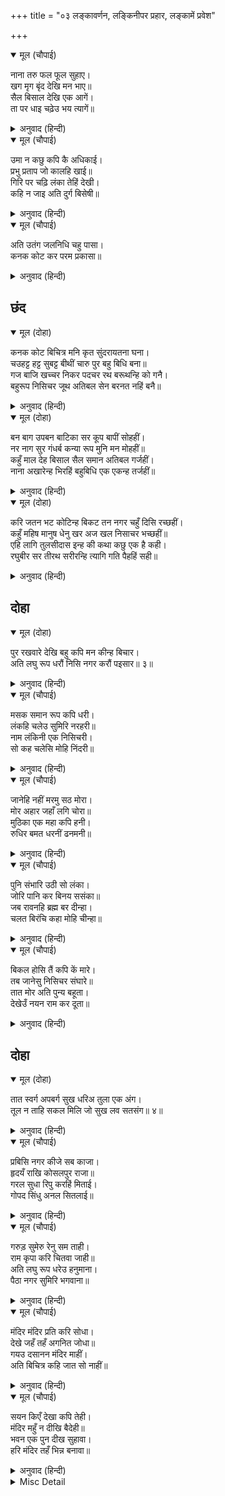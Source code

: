 +++
title = "०३ लङ्कावर्णन, लङ्किनीपर प्रहार, लङ्कामें प्रवेश"

+++


<details open><summary>मूल (चौपाई)</summary>

नाना तरु फल फूल सुहाए।  
खग मृग बृंद देखि मन भाए॥  
सैल बिसाल देखि एक आगें।  
ता पर धाइ चढ़ेउ भय त्यागें॥
</details>

<details><summary>अनुवाद (हिन्दी)</summary>

अनेकों प्रकारके वृक्ष फल-फूलसे शोभित हैं। पक्षी और पशुओंके समूहको देखकर तो वे मनमें [बहुत ही] प्रसन्न हुए। सामने एक विशाल पर्वत देखकर हनुमान् जी भय त्यागकर उसपर दौड़कर जा चढ़े॥ ४॥
</details>

<details open><summary>मूल (चौपाई)</summary>

उमा न कछु कपि कै अधिकाई।  
प्रभु प्रताप जो कालहि खाई॥  
गिरि पर चढ़ि लंका तेहिं देखी।  
कहि न जाइ अति दुर्ग बिसेषी॥
</details>

<details><summary>अनुवाद (हिन्दी)</summary>

[शिवजी कहते हैं—] हे उमा! इसमें वानर हनुमान् की कुछ बड़ाई नहीं है। यह प्रभुका प्रताप है, जो कालको भी खा जाता है। पर्वतपर चढ़कर उन्होंने लङ्का देखी। बहुत ही बड़ा किला है, कुछ कहा नहीं जाता॥ ५॥
</details>

<details open><summary>मूल (चौपाई)</summary>

अति उतंग जलनिधि चहु पासा।  
कनक कोट कर परम प्रकासा॥
</details>

<details><summary>अनुवाद (हिन्दी)</summary>

वह अत्यन्त ऊँचा है, उसके चारों ओर समुद्र है। सोनेके परकोटे (चहारदीवारी) का परम प्रकाश हो रहा है॥ ६॥
</details>

## छंद


<details open><summary>मूल (दोहा)</summary>

कनक कोट बिचित्र मनि कृत सुंदरायतना घना।  
चउहट्ट हट्ट सुबट्ट बीथीं चारु पुर बहु बिधि बना॥  
गज बाजि खच्चर निकर पदचर रथ बरूथन्हि को गनै।  
बहुरूप निसिचर जूथ अतिबल सेन बरनत नहिं बनै॥
</details>

<details><summary>अनुवाद (हिन्दी)</summary>

विचित्र मणियोंसे जड़ा हुआ सोनेका परकोटा है, उसके अंदर बहुत-से सुन्दर-सुन्दर घर हैं। चौराहे, बाजार, सुन्दर मार्ग और गलियाँ हैं; सुन्दर नगर बहुत प्रकारसे सजा हुआ है। हाथी, घोड़े, खच्चरोंके समूह तथा पैदल और रथोंके समूहोंको कौन गिन सकता है! अनेक रूपोंके राक्षसोंके दल हैं, उनकी अत्यन्त बलवती सेना वर्णन करते नहीं बनती॥ १॥
</details>

<details open><summary>मूल (दोहा)</summary>

बन बाग उपबन बाटिका सर कूप बापीं सोहहीं।  
नर नाग सुर गंधर्ब कन्या रूप मुनि मन मोहहीं॥  
कहुँ माल देह बिसाल सैल समान अतिबल गर्जहीं।  
नाना अखारेन्ह भिरहिं बहुबिधि एक एकन्ह तर्जहीं॥
</details>

<details><summary>अनुवाद (हिन्दी)</summary>

वन, बाग, उपवन (बगीचे), फुलवाड़ी, तालाब, कुएँ और बावलियाँ सुशोभित हैं। मनुष्य, नाग, देवताओं और गन्धर्वोंकी कन्याएँ अपने सौन्दर्यसे मुनियोंके भी मनोंको मोहे लेती हैं। कहीं पर्वतके समान विशाल शरीरवाले बड़े ही बलवान् मल्ल (पहलवान) गरज रहे हैं। वे अनेकों अखाड़ोंमें बहुत प्रकारसे भिड़ते और एक-दूसरेको ललकारते हैं॥ २॥
</details>

<details open><summary>मूल (दोहा)</summary>

करि जतन भट कोटिन्ह बिकट तन नगर चहुँ दिसि रच्छहीं।  
कहुँ महिष मानुष धेनु खर अज खल निसाचर भच्छहीं॥  
एहि लागि तुलसीदास इन्ह की कथा कछु एक है कही।  
रघुबीर सर तीरथ सरीरन्हि त्यागि गति पैहहिं सही॥
</details>

<details><summary>अनुवाद (हिन्दी)</summary>

भयंकर शरीरवाले करोड़ों योद्धा यत्न करके (बड़ी सावधानीसे) नगरकी चारों दिशाओंमें (सब ओरसे) रखवाली करते हैं। कहीं दुष्ट राक्षस भैंसों, मनुष्यों, गायों, गदहों और बकरोंको खा रहे हैं। तुलसीदासने इनकी कथा इसीलिये कुछ थोड़ी-सी कही है कि ये निश्चय ही श्रीरामचन्द्रजीके बाणरूपी तीर्थमें शरीरोंको त्यागकर परमगति पावेंगे॥ ३॥
</details>

## दोहा


<details open><summary>मूल (दोहा)</summary>

पुर रखवारे देखि बहु कपि मन कीन्ह बिचार।  
अति लघु रूप धरौं निसि नगर करौं पइसार॥ ३॥
</details>

<details><summary>अनुवाद (हिन्दी)</summary>

नगरके बहुसंख्यक रखवालोंको देखकर हनुमान् जी ने मनमें विचार किया कि अत्यन्त छोटा रूप धरूँ और रातके समय नगरमें प्रवेश करूँ॥ ३॥
</details>

<details open><summary>मूल (चौपाई)</summary>

मसक समान रूप कपि धरी।  
लंकहि चलेउ सुमिरि नरहरी॥  
नाम लंकिनी एक निसिचरी।  
सो कह चलेसि मोहि निंदरी॥
</details>

<details><summary>अनुवाद (हिन्दी)</summary>

हनुमान् जी मच्छरके समान (छोटा-सा) रूप धारण कर नररूपसे लीला करनेवाले भगवान् श्रीरामचन्द्रजीका स्मरण करके लङ्काको चले। [लङ्काके द्वारपर] लङ्किनी नामकी एक राक्षसी रहती थी। वह बोली—मेरा निरादर करके (बिना मुझसे पूछे) कहाँ चला जा रहा है?॥ १॥
</details>

<details open><summary>मूल (चौपाई)</summary>

जानेहि नहीं मरमु सठ मोरा।  
मोर अहार जहाँ लगि चोरा॥  
मुठिका एक महा कपि हनी।  
रुधिर बमत धरनीं ढनमनी॥
</details>

<details><summary>अनुवाद (हिन्दी)</summary>

हे मूर्ख! तूने मेरा भेद नहीं जाना? जहाँतक (जितने) चोर हैं, वे सब मेरे आहार हैं। महाकपि हनुमान् जीने उसे एक घूँसा मारा, जिससे वह खूनकी उलटी करती हुई पृथ्वीपर लुढ़क पड़ी॥ २॥
</details>

<details open><summary>मूल (चौपाई)</summary>

पुनि संभारि उठी सो लंका।  
जोरि पानि कर बिनय ससंका॥  
जब रावनहि ब्रह्म बर दीन्हा।  
चलत बिरंचि कहा मोहि चीन्हा॥
</details>

<details><summary>अनुवाद (हिन्दी)</summary>

वह लङ्किनी फिर अपनेको सँभालकर उठी और डरके मारे हाथ जोड़कर विनती करने लगी। [वह बोली—] रावणको जब ब्रह्माजीने वर दिया था, तब चलते समय उन्होंने मुझे राक्षसोंके विनाशकी यह पहचान बता दी थी कि—॥ ३॥
</details>

<details open><summary>मूल (चौपाई)</summary>

बिकल होसि तैं कपि कें मारे।  
तब जानेसु निसिचर संघारे॥  
तात मोर अति पुन्य बहूता।  
देखेउँ नयन राम कर दूता॥
</details>

<details><summary>अनुवाद (हिन्दी)</summary>

जब तू बंदरके मारनेसे व्याकुल हो जाय, तब तू राक्षसोंका संहार हुआ जान लेना। हे तात! मेरे बड़े पुण्य हैं, जो मैं श्रीरामचन्द्रजीके दूत (आप) को नेत्रोंसे देख पायी॥ ४॥
</details>

## दोहा


<details open><summary>मूल (दोहा)</summary>

तात स्वर्ग अपबर्ग सुख धरिअ तुला एक अंग।  
तूल न ताहि सकल मिलि जो सुख लव सतसंग॥ ४॥
</details>

<details><summary>अनुवाद (हिन्दी)</summary>

हे तात! स्वर्ग और मोक्षके सब सुखोंको तराजूके एक पलड़ेमें रखा जाय, तो भी वे सब मिलकर [दूसरे पलड़ेपर रखे हुए] उस सुखके बराबर नहीं हो सकते, जो लव (क्षण)-मात्रके सत्सङ्गसे होता है॥ ४॥
</details>

<details open><summary>मूल (चौपाई)</summary>

प्रबिसि नगर कीजे सब काजा।  
हृदयँ राखि कोसलपुर राजा॥  
गरल सुधा रिपु करहिं मिताई।  
गोपद सिंधु अनल सितलाई॥
</details>

<details><summary>अनुवाद (हिन्दी)</summary>

अयोध्यापुरीके राजा श्रीरघुनाथजीको हृदयमें रखे हुए नगरमें प्रवेश करके सब काम कीजिये। उसके लिये विष अमृत हो जाता है, शत्रु मित्रता करने लगते हैं, समुद्र गायके खुरके बराबर हो जाता है, अग्निमें शीतलता आ जाती है॥ १॥
</details>

<details open><summary>मूल (चौपाई)</summary>

गरुड़ सुमेरु रेनु सम ताही।  
राम कृपा करि चितवा जाही॥  
अति लघु रूप धरेउ हनुमाना।  
पैठा नगर सुमिरि भगवाना॥
</details>

<details><summary>अनुवाद (हिन्दी)</summary>

और हे गरुड़जी! सुमेरु पर्वत उसके लिये रजके समान हो जाता है, जिसे श्रीरामचन्द्रजीने एक बार कृपा करके देख लिया। तब हनुमान् जीने बहुत ही छोटा रूप धारण किया और भगवान् का स्मरण करके नगरमें प्रवेश किया॥ २॥
</details>

<details open><summary>मूल (चौपाई)</summary>

मंदिर मंदिर प्रति करि सोधा।  
देखे जहँ तहँ अगनित जोधा॥  
गयउ दसानन मंदिर माहीं।  
अति बिचित्र कहि जात सो नाहीं॥
</details>

<details><summary>अनुवाद (हिन्दी)</summary>

उन्होंने एक-एक (प्रत्येक) महलकी खोज की। जहाँ-तहाँ असंख्य योद्धा देखे। फिर वे रावणके महलमें गये। वह अत्यन्त विचित्र था, जिसका वर्णन नहीं हो सकता॥ ३॥
</details>

<details open><summary>मूल (चौपाई)</summary>

सयन किएँ देखा कपि तेही।  
मंदिर महुँ न दीखि बैदेही॥  
भवन एक पुन दीख सुहावा।  
हरि मंदिर तहँ भिन्न बनावा॥
</details>

<details><summary>अनुवाद (हिन्दी)</summary>

हनुमान् जीने उस (रावण) को शयन किये देखा; परन्तु महलमें जानकीजी नहीं दिखायी दीं। फिर एक सुन्दर महल दिखायी दिया। वहाँ (उसमें) भगवान् का एक अलग मन्दिर बना हुआ था॥ ४॥
</details>

<details><summary>Misc Detail</summary>


</details>
